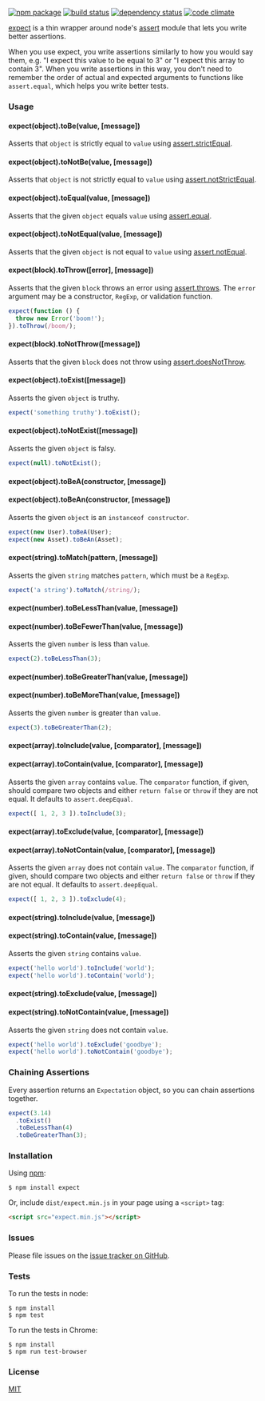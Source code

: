 [![npm package](https://img.shields.io/npm/v/expect.svg?style=flat-square)](https://www.npmjs.org/package/expect)
[![build status](https://img.shields.io/travis/mjackson/expect.svg?style=flat-square)](https://travis-ci.org/mjackson/expect)
[![dependency status](https://img.shields.io/david/mjackson/expect.svg?style=flat-square)](https://david-dm.org/mjackson/expect)
[![code climate](https://img.shields.io/codeclimate/github/mjackson/expect.svg?style=flat-square)](https://codeclimate.com/github/mjackson/expect)

[expect](https://github.com/mjackson/expect) is a thin wrapper around node's [assert](http://nodejs.org/api/assert.html) module that lets you write better assertions.

When you use expect, you write assertions similarly to how you would say them, e.g. "I expect this value to be equal to 3" or "I expect this array to contain 3". When you write assertions in this way, you don't need to remember the order of actual and expected arguments to functions like `assert.equal`, which helps you write better tests.

### Usage

#### expect(object).toBe(value, [message])

Asserts that `object` is strictly equal to `value` using [assert.strictEqual](http://nodejs.org/api/assert.html#assert_assert_strictequal_actual_expected_message).

#### expect(object).toNotBe(value, [message])

Asserts that `object` is not strictly equal to `value` using [assert.notStrictEqual](http://nodejs.org/api/assert.html#assert_assert_notstrictequal_actual_expected_message).

#### expect(object).toEqual(value, [message])

Asserts that the given `object` equals `value` using [assert.equal](http://nodejs.org/api/assert.html#assert_assert_equal_actual_expected_message).

#### expect(object).toNotEqual(value, [message])

Asserts that the given `object` is not equal to `value` using [assert.notEqual](http://nodejs.org/api/assert.html#assert_assert_notequal_actual_expected_message).

#### expect(block).toThrow([error], [message])

Asserts that the given `block` throws an error using [assert.throws](http://nodejs.org/api/assert.html#assert_assert_throws_block_error_message). The `error` argument may be a constructor, `RegExp`, or validation function.

```js
expect(function () {
  throw new Error('boom!');
}).toThrow(/boom/);
```

#### expect(block).toNotThrow([message])

Asserts that the given `block` does not throw using [assert.doesNotThrow](http://nodejs.org/api/assert.html#assert_assert_doesnotthrow_block_message).

#### expect(object).toExist([message])

Asserts the given `object` is truthy.

```js
expect('something truthy').toExist();
```

#### expect(object).toNotExist([message])

Asserts the given `object` is falsy.

```js
expect(null).toNotExist();
```

#### expect(object).toBeA(constructor, [message])
#### expect(object).toBeAn(constructor, [message])

Asserts the given `object` is an `instanceof constructor`.

```js
expect(new User).toBeA(User);
expect(new Asset).toBeAn(Asset);
```

#### expect(string).toMatch(pattern, [message])

Asserts the given `string` matches `pattern`, which must be a `RegExp`.

```js
expect('a string').toMatch(/string/);
```

#### expect(number).toBeLessThan(value, [message])
#### expect(number).toBeFewerThan(value, [message])

Asserts the given `number` is less than `value`.

```js
expect(2).toBeLessThan(3);
```

#### expect(number).toBeGreaterThan(value, [message])
#### expect(number).toBeMoreThan(value, [message])

Asserts the given `number` is greater than `value`.

```js
expect(3).toBeGreaterThan(2);
```

#### expect(array).toInclude(value, [comparator], [message])
#### expect(array).toContain(value, [comparator], [message])

Asserts the given `array` contains `value`. The `comparator` function, if given, should compare two objects and either `return false` or `throw` if they are not equal. It defaults to `assert.deepEqual`.

```js
expect([ 1, 2, 3 ]).toInclude(3);
```

#### expect(array).toExclude(value, [comparator], [message])
#### expect(array).toNotContain(value, [comparator], [message])

Asserts the given `array` does not contain `value`. The `comparator` function, if given, should compare two objects and either `return false` or `throw` if they are not equal. It defaults to `assert.deepEqual`.

```js
expect([ 1, 2, 3 ]).toExclude(4);
```

#### expect(string).toInclude(value, [message])
#### expect(string).toContain(value, [message])

Asserts the given `string` contains `value`.

```js
expect('hello world').toInclude('world');
expect('hello world').toContain('world');
```

#### expect(string).toExclude(value, [message])
#### expect(string).toNotContain(value, [message])

Asserts the given `string` does not contain `value`.

```js
expect('hello world').toExclude('goodbye');
expect('hello world').toNotContain('goodbye');
```

### Chaining Assertions

Every assertion returns an `Expectation` object, so you can chain assertions together.

```js
expect(3.14)
  .toExist()
  .toBeLessThan(4)
  .toBeGreaterThan(3);
```

### Installation

Using [npm](https://www.npmjs.org/):

    $ npm install expect

Or, include `dist/expect.min.js` in your page using a `<script>` tag:

```html
<script src="expect.min.js"></script>
```

### Issues

Please file issues on the [issue tracker on GitHub](https://github.com/mjackson/expect/issues).

### Tests

To run the tests in node:

    $ npm install
    $ npm test

To run the tests in Chrome:

    $ npm install
    $ npm run test-browser

### License

[MIT](http://opensource.org/licenses/MIT)
